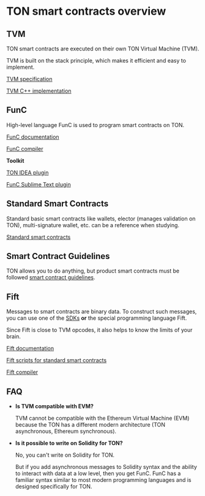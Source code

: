 # TON smart contracts overview

## TVM

TON smart contracts are executed on their own TON Virtual Machine (TVM).

TVM is built on the stack principle, which makes it efficient and easy to implement.

[TVM specification](https://newton-blockchain.github.io/docs/tvm.pdf)

[TVM C++ implementation](https://github.com/newton-blockchain/ton/tree/master/crypto/vm)

## FunC

High-level language FunC is used to program smart contracts on TON.

[FunC documentation](https://ton.org/docs/#/func/overview.md)

[FunC compiler](https://github.com/newton-blockchain/ton/tree/master/crypto/func)

**Toolkit**

[TON IDEA plugin](https://plugins.jetbrains.com/plugin/18541-ton-development)

[FunC Sublime Text plugin](https://github.com/savva425/func_plugin_sublimetext3)

## Standard Smart Contracts

Standard basic smart contracts like wallets, elector (manages validation on TON), multi-signature wallet, etc. can be a reference when studying.

[Standard smart contracts](https://github.com/newton-blockchain/ton/tree/master/crypto/smartcont)

## Smart Contract Guidelines

TON allows you to do anything, but product smart contracts must be followed [smart contract guidelines](https://ton.org/docs/#/howto/smart-contract-guidelines). 

## Fift

Messages to smart contracts are binary data. To construct such messages, you can use one of the [SDKs](https://ton.org/docs/#/apis/) **or** the special programming language Fift.

Since Fift is close to TVM opcodes, it also helps to know the limits of your brain.

[Fift documentation](https://newton-blockchain.github.io/docs/fiftbase.pdf)

[Fift scripts for standard smart contracts](https://github.com/newton-blockchain/ton/tree/master/crypto/smartcont)

[Fift compiler](https://github.com/newton-blockchain/ton/tree/master/crypto/fift)


## FAQ

- **Is TVM compatible with EVM?**

   TVM cannot be compatible with the Ethereum Virtual Machine (EVM) because the TON has a different modern architecture (TON asynchronous, Ethereum synchronous).

- **Is it possible to write on Solidity for TON?**

   No, you can't write on Solidity for TON. 

   But if you add asynchronous messages to Solidity syntax and the ability to interact with data at a low level, then you get FunC. FunC has a familiar syntax similar to most modern programming languages and is designed specifically for TON.
